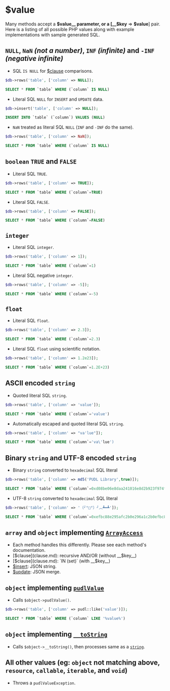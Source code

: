 # $value

Many methods accept a __$value__ parameter, or a [__$key__ => __$value__] pair.
Here is a listing of all possible PHP values along with example implementations
with sample generated SQL.




## `NULL`, `NaN` _(not a number)_, `INF` _(infinite)_ and `-INF` _(negative infinite)_
* SQL `IS NULL` for [$clause](clause.md) comparisons.
```php
$db->rows('table', ['column' => NULL]);
```
```sql
SELECT * FROM `table` WHERE (`column` IS NULL)
```

* Literal SQL `NULL` for `INSERT` and `UPDATE` data.
```php
$db->insert('table', ['column' => NULL]);
```
```sql
INSERT INTO `table` (`column`) VALUES (NULL)
```

* `NaN` treated as literal SQL `NULL` (`INF` and `-INF` do the same).
```php
$db->rows('table', ['column' => NaN]);
```
```sql
SELECT * FROM `table` WHERE (`column` IS NULL)
```




## `boolean` `TRUE` and `FALSE`
* Literal SQL `TRUE`.
```php
$db->rows('table', ['column' => TRUE]);
```
```sql
SELECT * FROM `table` WHERE (`column`=TRUE)
```

* Literal SQL `FALSE`.
```php
$db->rows('table', ['column' => FALSE]);
```
```sql
SELECT * FROM `table` WHERE (`column`=FALSE)
```





## `integer`
* Literal SQL `integer`.
```php
$db->rows('table', ['column' => 1]);
```
```sql
SELECT * FROM `table` WHERE (`column`=1)
```

* Literal SQL negative `integer`.
```php
$db->rows('table', ['column' => -5]);
```
```sql
SELECT * FROM `table` WHERE (`column`=-5)
```




## `float`
* Literal SQL `float`.
```php
$db->rows('table', ['column' => 2.3]);
```
```sql
SELECT * FROM `table` WHERE (`column`=2.3)
```

* Literal SQL `float` using scientific notation.
```php
$db->rows('table', ['column' => 1.2e23]);
```
```sql
SELECT * FROM `table` WHERE (`column`=1.2E+23)
```




## ASCII encoded `string`
* Quoted literal SQL `string`.
```php
$db->rows('table', ['column' => 'value']);
```
```sql
SELECT * FROM `table` WHERE (`column`='value')
```

* Automatically escaped and quoted literal SQL `string`.
```php
$db->rows('table', ['column' => "va'lue"]);
```
```sql
SELECT * FROM `table` WHERE (`column`='va\'lue')
```




## Binary `string` and UTF-8 encoded `string`
* Binary `string` converted to `hexadecimal` SQL literal
```php
$db->rows('table', ['column' => md5('PUDL Library',true)]);
```
```sql
SELECT * FROM `table` WHERE (`column`=0xd08be06e8daa241016e8d2b923f974f3)
```

* UTF-8 `string` converted to `hexadecimal` SQL literal
```php
$db->rows('table', ['column' => '（╯°□°）╯︵┻━┻']);
```
```sql
SELECT * FROM `table` WHERE (`column`=0xefbc88e295afc2b0e296a1c2b0efbc89e295afefb8b5e294bbe29481e294bb)
```




## `array` and `object` implementing [`ArrayAccess`](http://php.net/manual/en/class.arrayaccess.php)
* Each method handles this differently. Please see each method's
documentation.
* [$clause](clause.md): recursive AND/OR (without __$key__)
* [$clause](clause.md): `IN (set)` (with __$key__)
* [$insert](insert.md): JSON string.
* [$update](update.md): JSON merge.




## `object` implementing [`pudlValue`](pudlValue/pudlValue.md)
* Calls `$object->pudlValue()`.
```php
$db->rows('table', ['column' => pudl::like('value')]);
```
```sql
SELECT * FROM `table` WHERE (`column` LIKE '%value%')
```




## `object` implementing [`__toString`](http://php.net/manual/en/language.oop5.magic.php#object.tostring)
* Calls `$object->__toString()`, then processes same as a [`string`](#ascii-encoded-string).




## All other values (eg: `object` not matching above, `resource`, `callable`, `iterable`, and `void`)
* Throws a `pudlValueException`.
